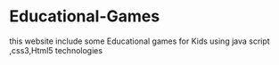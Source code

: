# Educational-Games
this website include some Educational games for Kids
using java script ,css3,Html5 technologies
